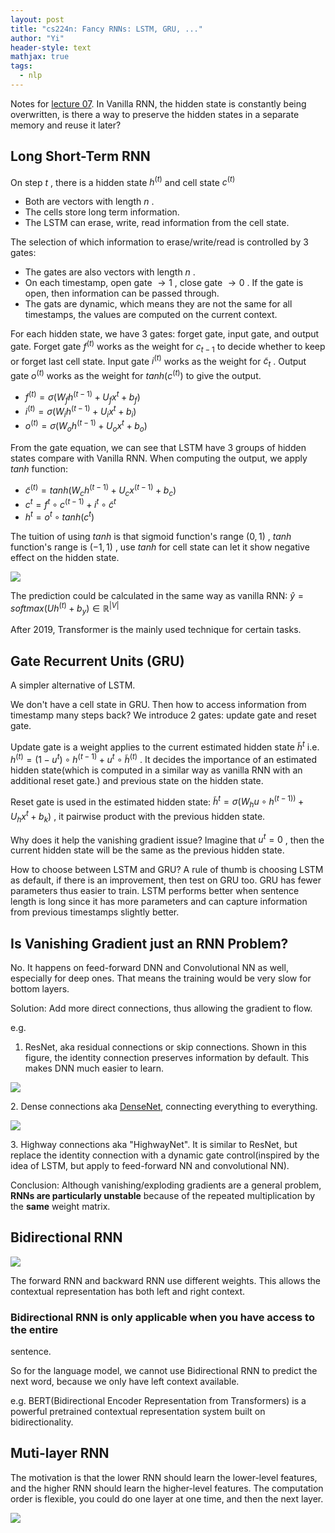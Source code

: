 ```yaml
---
layout: post
title: "cs224n: Fancy RNNs: LSTM, GRU, ..."
author: "Yi"
header-style: text
mathjax: true
tags:
  - nlp
---
```


Notes for [lecture 07](http://web.stanford.edu/class/cs224n/slides/cs224n-2020-lecture07-fancy-rnn.pdf). In Vanilla RNN, the hidden state is constantly being overwritten, is there a
way to preserve the hidden states in a separate memory and reuse it later?

##  Long Short-Term RNN

On step  $\displaystyle t$  , there is a hidden state  $\displaystyle h^{(t)}$
and cell state  $\displaystyle c^{(t)}$

  * Both are vectors with length  $\displaystyle n$  . 
  * The cells store long term information. 
  * The LSTM can erase, write, read information from the cell state. 

The selection of which information to erase/write/read is controlled by 3
gates:

  * The gates are also vectors with length  $\displaystyle n$  . 
  * On each timestamp, open gate  $\displaystyle \rightarrow 1$  , close gate  $\displaystyle \rightarrow 0$  . If the gate is open, then information can be passed through. 
  * The gats are dynamic, which means they are not the same for all timestamps, the values are computed on the current context. 

For each hidden state, we have 3 gates: forget gate, input gate, and output
gate. Forget gate  $\displaystyle f^{(t)}$  works as the weight for
$\displaystyle c_{t-1}$  to decide whether to keep or forget last cell state.
Input gate  $\displaystyle i^{(t)}$  works as the weight for  $\displaystyle
\tilde c_t$  . Output gate  $\displaystyle o^{(t)}$  works as the weight for
$\displaystyle tanh(c^{(t)})$  to give the output.

  * $\displaystyle f^{(t)} = \sigma(W_fh^{(t-1)} + U_fx^{t} + b_f)$ 
  * $\displaystyle i^{(t)} = \sigma(W_ih^{(t-1)} + U_ix^{t} + b_i)$ 
  * $\displaystyle o^{(t)} = \sigma(W_oh^{(t-1)} + U_ox^{t} + b_o)$ 

From the gate equation, we can see that LSTM have 3 groups of hidden states
compare with Vanilla RNN. When computing the output, we apply  $\displaystyle
tanh$  function:

  * $\displaystyle \tilde c^{(t)} = tanh(W_ch^{(t-1)}+U_cx^{(t-1)} + b_c)$ 
  * $\displaystyle c^t = f^{t}\circ c^{(t-1)} + i^{t}\circ \tilde c^{t}$ 
  * $\displaystyle h^{t} = o^t\circ tanh(c^{t})$ 

The tuition of using  $\displaystyle tanh$  is that sigmoid function's range
$\displaystyle (0, 1)$  ,  $\displaystyle tanh$  function's range is
$\displaystyle (-1, 1)$  , use  $\displaystyle tanh$  for cell state can let
it show negative effect on the hidden state.

![](/img/in_post/v2-3aa9df4f94712b58da204486a9f3a0f8_b.jpg)

The prediction could be calculated in the same way as vanilla RNN:
$\displaystyle \hat y = softmax(Uh^{(t)}+b_y) \in \mathbb{R}^{|V|}$

After 2019, Transformer is the mainly used technique for certain tasks.

##  Gate Recurrent Units (GRU)

A simpler alternative of LSTM.

We don't have a cell state in GRU. Then how to access information from
timestamp many steps back? We introduce 2 gates: update gate and reset gate.

Update gate is a weight applies to the current estimated hidden state
$\displaystyle \tilde h^{t}$  i.e.  $\displaystyle h^{(t)} = (1-u^t)\circ
h^{(t-1)} + u^t\circ \tilde h^{(t)}$  . It decides the importance of an
estimated hidden state(which is computed in a similar way as vanilla RNN with
an additional reset gate.) and previous state on the hidden state.

Reset gate is used in the estimated hidden state:  $\displaystyle \tilde h^{t}
= \sigma(W_h u\circ h^{(t-1))} +U_hx^{t} + b_k)$  , it pairwise product with
the previous hidden state.

Why does it help the vanishing gradient issue? Imagine that  $\displaystyle
u^t = 0$  , then the current hidden state will be the same as the previous
hidden state.

  

How to choose between LSTM and GRU? A rule of thumb is choosing LSTM as
default, if there is an improvement, then test on GRU too. GRU has fewer
parameters thus easier to train. LSTM performs better when sentence length is
long since it has more parameters and can capture information from previous
timestamps slightly better.

##  Is Vanishing Gradient just an RNN Problem?

No. It happens on feed-forward DNN and Convolutional NN as well, especially
for deep ones. That means the training would be very slow for bottom layers.

Solution: Add more direct connections, thus allowing the gradient to flow.

e.g.

  1. ResNet, aka residual connections or skip connections. Shown in this figure, the identity connection preserves information by default. This makes DNN much easier to learn. 

![](/img/in_post/v2-1d47adfa4ca7c588fbeff6c75af308ce_b.jpg)

2\. Dense connections aka [DenseNet](https://arxiv.org/pdf/1608.06993.pdf), connecting everything to everything.

![](/img/in_post/v2-6c2ad930a391352600f8b6f164032f9e_b.jpg)

3\. Highway connections aka "HighwayNet". It is similar to ResNet, but replace
the identity connection with a dynamic gate control(inspired by the idea of
LSTM, but apply to feed-forward NN and convolutional NN).

Conclusion: Although vanishing/exploding gradients are a general problem,
**RNNs are particularly unstable** because of the repeated multiplication by
the **same** weight matrix.

##  Bidirectional RNN

![](/img/in_post/v2-79350efbba54895f41b3bfdbc3e53045_b.jpg)

The forward RNN and backward RNN use different weights. This allows the
contextual representation has both left and right context.

###  Bidirectional RNN is only applicable when you have access to the entire
sentence.

So for the language model, we cannot use Bidirectional RNN to predict the next
word, because we only have left context available.

e.g. BERT(Bidirectional Encoder Representation from Transformers) is a
powerful pretrained contextual representation system built on
bidirectionality.

##  Muti-layer RNN

The motivation is that the lower RNN should learn the lower-level features,
and the higher RNN should learn the higher-level features. The computation
order is flexible, you could do one layer at one time, and then the next
layer.

![](/img/in_post/v2-c16b62a349eb25485e8871df816dc232_b.jpg)

